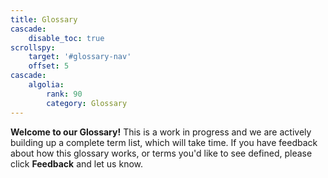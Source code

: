 ```yaml
---
title: Glossary
cascade:
    disable_toc: true
scrollspy:
    target: '#glossary-nav'
    offset: 5
cascade:
    algolia:
        rank: 90
        category: Glossary
---
```


<div class="alert alert-info"><strong>Welcome to our Glossary!</strong> This is a work in progress and we are actively building up a complete term list, which will take time. If you have feedback about how this glossary works, or terms you'd like to see defined, please click <strong>Feedback</strong> and let us know.</a></div>
